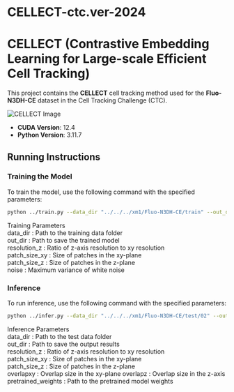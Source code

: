 # CELLECT-ctc.ver-2024
# CELLECT (Contrastive Embedding Learning for Large-scale Efficient Cell Tracking)

This project contains the **CELLECT** cell tracking method used for the **Fluo-N3DH-CE** dataset in the Cell Tracking Challenge (CTC).

![CELLECT Image](https://github.com/zzz333za/CELLECT-ctc.ver_2024.10/raw/main/CELLECT.png)

- **CUDA Version**: 12.4  
- **Python Version**: 3.11.7  

## Running Instructions

### Training the Model

To train the model, use the following command with the specified parameters:
```bash
python ../train.py --data_dir "../../../xm1/Fluo-N3DH-CE/train" --out_dir "./Trained models/" --resolution_z <ratio_of_z_to_xy> --patch_size_xy <xy_patch_size> --patch_size_z <z_patch_size> --noise <max_noise_variance>
```
Training Parameters  
data_dir : Path to the training data folder  
out_dir : Path to save the trained model  
resolution_z : Ratio of z-axis resolution to xy resolution  
patch_size_xy : Size of patches in the xy-plane  
patch_size_z : Size of patches in the z-plane  
noise : Maximum variance of white noise  

### Inference

To run inference, use the following command with the specified parameters:
```bash
python ../infer.py --data_dir "../../../xm1/Fluo-N3DH-CE/test/02" --out_dir "../../../xm1/Fluo-N3DH-CE/02_RES/" --pretrained_weights1 "../../origin_sub/xmodel/U-ext+sc2n-199.0-8.0351.pth" --pretrained_weights2 "../../origin_sub/xmodel/EX+sc2n-199.0-8.0351.pth" --pretrained_weights3 "../../origin_sub/xmodel/EN+sc2n-199.0-8.0351.pth" --resolution_z <ratio_of_z_to_xy> --patch_size_xy <xy_patch_size> --patch_size_z <z_patch_size> --overlapxy <xy_overlap_size> --overlapz <z_overlap_size>
```

Inference Parameters  
data_dir : Path to the test data folder  
out_dir : Path to save the output results  
resolution_z : Ratio of z-axis resolution to xy resolution  
patch_size_xy : Size of patches in the xy-plane  
patch_size_z : Size of patches in the z-plane    
overlapxy : Overlap size in the xy-plane
overlapz : Overlap size in the z-axis  
pretrained_weights : Path to the pretrained model weights  
